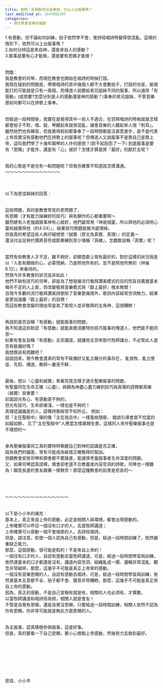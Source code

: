 ```yaml
---
title: 發問：有感動但沒音樂感，可以上台服事嗎？
last_modified_at: 1547992397
categories:
  - 現代教會音樂的偏差
---
```


1.有感動，但不論如何訓練，拍子依然學不會，使詩班唱詩時變得很混亂。這樣的情形下，依然可以上台服事嗎？<br>2.如何分辨這是來自神，還是來自人的感動？<br>3.服事是要有心才能做，還是要有恩賜才能做？<br><br><br><!--more-->問題：<br>我是教會的司琴，而現在教會也開始在唱詩的時候打鼓。<br>我現在碰到的問題是，帶領唱詩的其中幾個人都不大會數拍子，打鼓的也是，能唱能打的可能就是只有一兩個，而傳道人說要給弟兄姐妹不同的服事，所以通常「有感動」(或想要?怎麼分別是人的感動還是神的感動？)事奉的弟兄姐妹，不管音樂感如何都可以在詩歌上事奉。<br><br><br>但經過一段時間後，我實在是覺得其中一些人不適合，在崇拜唱詩的時候就是怎樣都會拍子不對，唱、鼓、琴聽起來就很混亂，讓會音樂的人聽起來人很「刺耳」。雖然他們也有練習，但我覺得假如都事奉了一段時間都是沒甚麼進步，是不是代表上帝其實沒有感動他們在詩歌上的服事呢？但傳道人又說服事不是靠自己是靠上帝，這叫我們學了十幾年鋼琴的人作何感想？(對不起抱怨了一下) 到底服事是要有「恩賜」才能作，還是有「心」就好？怎樣才算是將「最好」的獻於主呢？<br><br><br>我的心態是不是也有一點問題呢？但我也確實不知道該怎樣溝通。<br>～～～～～～～～～～～～～<br><br><br><br>以下為思佳姊妹的回答：<br><br><br>這些問題，真的是教會常見的老問題了，<br>有恩賜（才有能力操練好的技巧）與有願作的心都重要啊～<br>雖然總有人老強調服事神有心就好，他們最常用『神是個靈，所以拜他的必須用心靈和誠實拜他（約4:24）』，結果技巧問題就被冷處理掉。<br>但我真的希望這些人再仔細想想『誠實（原文為真實、真理）』的定義～<br>還沒付出足夠代價將音符或節奏練到至少堪稱『真確』，怎膽敢自稱『真實』呢？ <br><br>  <br>當然有些教會人才不足，雖不夠好，卻願意獻上現有最好的，對於這樣的狀況我是以『人若有願做的心，必蒙悅納，乃是照他所有的，並不是照他所無的（林後8:12）』來看待的。<br>然現今許多教會的狀況並非如此！<br>他們不缺有技巧的司琴，卻是為了想發展流行敬拜讚美模式的目的而盲目廣邀基本條件不足的人上架，但改變敬拜音樂模式與『獻上最好』根本無關！<br>且現今多數的流行敬拜讚美詩歌除了音樂更煽情外，歌詞內容經常空洞無力，結果是更加遠離『獻上最好』的目標！<br>而這些教會改變的理由常是為了取悅人並非敬拜的主角神，這很糟糕！ <br>  <br><br>再說到是否自稱『有感動』就能服事的問題，<br>我不知道這些默認『有感動』就能承擔須要特別技巧服事的傳道人，他們能不能同意～<br>如果有會友自稱『有感動』主崇講道，就讓他主崇來取代牧師講台，不必管此人是否有裝備好嗎？<br>我想應該有困難吧？<br>話說回來，現今教會還真的常有不裝備好又亂立職分的事存在， 亂按牧、亂立使徒、先知、傳道、教師～屢見不鮮… <br>  <br><br>最後，想以『心靈和誠實』來看究竟怎樣才適合聖樂服事的問題，<br>有聖靈同在生命正確（心靈），與願為神盡心盡力練到技巧與真理的詮釋都真確（誠實）皆重要！ <br>前面說光有心、有感動是不夠的，<br>但光有技巧、生命卻膚淺，一樣也是不夠的！<br>真理認識偏差的人，詮釋詩歌經常不知所云， 例如：<br>把『主在聖殿中』彈的像『主在夜店中』一樣風格頹廢， 錯誤引導會眾不恰當的如癡如醉， 忘了“主在聖殿中”人應當怎樣肅靜生畏，這樣的人來作聖樂服事也是不理想的～ <br>  <br><br>身為聖樂服事同工真的要時時儆醒自己對神的認識是否正確，<br>因為我們的偏差，常有可能成為破壞正確敬拜的幫凶。<br>但願教會安排司琴和領會都不要躁進，能謹慎考量服事者生命深度的問題。<br>又，如果司琴認真詮釋，領會卻老選不合教義或內容空洞的詩歌，司琴也一樣難為！願意長進的會友跟著一樣無奈！那麼這種教會的前景是悲哀的～ <br><br><br><br><br>～～～～～～～～～～～～～～～<br><br><br>以下是小小羊的補充：<br>基本上，真正來自上帝的感動，必定是相關人與環境，都會出現感動的。<br>上帝確實可以呼召一個沒有口才的人，去當牧師講道；<br>上帝確實可以感動一個不會唱歌的人，去詩班唱詩。<br>但是，請注意，假使一個人認為自己有感動，但是，經過一段時間訓練了，依然嚴重缺乏能力，<br>那麼，這個感動，很可能是假的！不是來自上帝的！<br>一個沒有口才的人，自認有感動去當牧師講道，可是，經過一段時間學習與訓練，依然連基本的口才都還是沒有，講道內容空洞、組織亂成一團、邏輯非常混亂、觀念非常破碎，那麼，這幾乎不可能是真正上帝來的感動。<br>一個沒有音樂恩賜的人，自認有感動去唱詩，可是，經過一段時間學習與訓練，依然連基本五音都不全、拍子都不會、聲音非常糟糕，那麼，這幾乎不可能是真正來自上帝的感動。<br>因為，真正的感動，不是自己宣稱有就是有，相關的人也必須有，才算數。<br>以當牧師講道和唱詩班為例，相關人就是會友！<br>不管是自覺有恩賜，還是自覺沒恩賜，只要經過一段時間訓練，相關人依然不認為你有恩賜，你非常可能就是無此方面恩賜的人。<br><br><br>為主服事，認真積極參與服事，這是好事。<br>但是，真的要看一下自己恩賜，要小心檢驗上帝感動，然後努力去做到最好。<br><br><br><br><br><br><br><br><br>思佳、小小羊<br>
